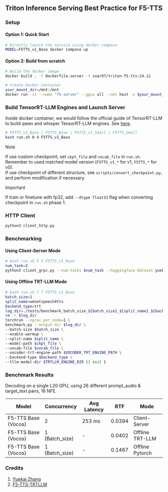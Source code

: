 ## Triton Inference Serving Best Practice for F5-TTS

### Setup
#### Option 1: Quick Start
```sh
# Directly launch the service using docker compose
MODEL=F5TTS_v1_Base docker compose up
```

#### Option 2: Build from scratch
```sh
# Build the docker image
docker build . -f Dockerfile.server -t soar97/triton-f5-tts:24.12

# Create Docker Container
your_mount_dir=/mnt:/mnt
docker run -it --name "f5-server" --gpus all --net host -v $your_mount_dir --shm-size=2g soar97/triton-f5-tts:24.12
```

### Build TensorRT-LLM Engines and Launch Server
Inside docker container, we would follow the official guide of TensorRT-LLM to build qwen and whisper TensorRT-LLM engines. See [here](https://github.com/NVIDIA/TensorRT-LLM/tree/main/examples/models/core/whisper).
```sh
# F5TTS_v1_Base | F5TTS_Base | F5TTS_v1_Small | F5TTS_Small
bash run.sh 0 4 F5TTS_v1_Base
```
> [!NOTE]  
> If use custom checkpoint, set `ckpt_file` and `vocab_file` in `run.sh`. Remember to used matched model version (`F5TTS_v1_*` for v1, `F5TTS_*` for v0).  
> If use checkpoint of different structure, see `scripts/convert_checkpoint.py`, and perform modification if necessary.

> [!IMPORTANT]  
> If train or finetune with fp32, add `--dtype float32` flag when converting checkpoint in `run.sh` phase 1.

### HTTP Client
```sh
python3 client_http.py
```

### Benchmarking
#### Using Client-Server Mode
```sh
# bash run.sh 5 5 F5TTS_v1_Base
num_task=2
python3 client_grpc.py --num-tasks $num_task --huggingface-dataset yuekai/seed_tts --split-name wenetspeech4tts
```

#### Using Offline TRT-LLM Mode
```sh
# bash run.sh 7 7 F5TTS_v1_Base
batch_size=1
split_name=wenetspeech4tts
backend_type=trt
log_dir=./tests/benchmark_batch_size_${batch_size}_${split_name}_${backend_type}
rm -r $log_dir
torchrun --nproc_per_node=1 \
benchmark.py --output-dir $log_dir \
--batch-size $batch_size \
--enable-warmup \
--split-name $split_name \
--model-path $ckpt_file \
--vocab-file $vocab_file \
--vocoder-trt-engine-path $VOCODER_TRT_ENGINE_PATH \
--backend-type $backend_type \
--tllm-model-dir $TRTLLM_ENGINE_DIR || exit 1
```

### Benchmark Results
Decoding on a single L20 GPU, using 26 different prompt_audio & target_text pairs, 16 NFE.

| Model               | Concurrency    | Avg Latency | RTF    | Mode            |
|---------------------|----------------|-------------|--------|-----------------|
| F5-TTS Base (Vocos) | 2              | 253 ms      | 0.0394 | Client-Server   |
| F5-TTS Base (Vocos) | 1 (Batch_size) | -           | 0.0402 | Offline TRT-LLM |
| F5-TTS Base (Vocos) | 1 (Batch_size) | -           | 0.1467 | Offline Pytorch |

### Credits
1. [Yuekai Zhang](https://github.com/yuekaizhang)
2. [F5-TTS-TRTLLM](https://github.com/Bigfishering/f5-tts-trtllm)

